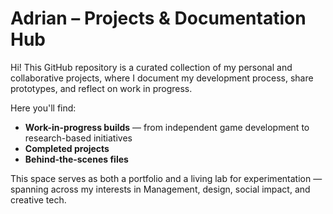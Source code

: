 # Adrian – Projects & Documentation Hub

Hi! This GitHub repository is a curated collection of my personal and collaborative projects, where I document my development process, share prototypes, and reflect on work in progress.

Here you'll find:
-  **Work-in-progress builds** — from independent game development to research-based initiatives  
-  **Completed projects** 
-  **Behind-the-scenes files** 

This space serves as both a portfolio and a living lab for experimentation — spanning across my interests in Management, design, social impact, and creative tech.

